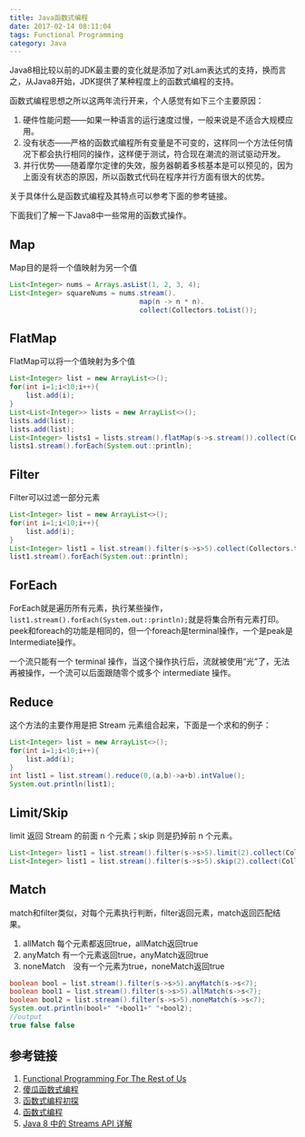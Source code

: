 ```yaml
---
title: Java函数式编程
date: 2017-02-14 08:11:04
tags: Functional Programming
category: Java
---
```


Java8相比较以前的JDK最主要的变化就是添加了对Lam表达式的支持，换而言之，从Java8开始，JDK提供了某种程度上的函数式编程的支持。

函数式编程思想之所以这两年流行开来，个人感觉有如下三个主要原因：
1. 硬件性能问题——如果一种语言的运行速度过慢，一般来说是不适合大规模应用。
2. 没有状态——严格的函数式编程所有变量是不可变的，这样同一个方法任何情况下都会执行相同的操作，这样便于测试，符合现在潮流的测试驱动开发。
3. 并行优势——随着摩尔定律的失效，服务器朝着多核基本是可以预见的，因为上面没有状态的原因，所以函数式代码在程序并行方面有很大的优势。

关于具体什么是函数式编程及其特点可以参考下面的参考链接。

下面我们了解一下Java8中一些常用的函数式操作。

<!--more-->

## Map
Map目的是将一个值映射为另一个值
```java 
List<Integer> nums = Arrays.asList(1, 2, 3, 4);
List<Integer> squareNums = nums.stream().
                                map(n -> n * n).
                                collect(Collectors.toList());
```

## FlatMap
 FlatMap可以将一个值映射为多个值
 ```java 
 List<Integer> list = new ArrayList<>();
 for(int i=1;i<10;i++){
     list.add(i);
 }
 List<List<Integer>> lists = new ArrayList<>();
 lists.add(list);
 lists.add(list);
 List<Integer> lists1 = lists.stream().flatMap(s->s.stream()).collect(Collectors.toList());
 lists1.stream().forEach(System.out::println);
 ```

## Filter
Filter可以过滤一部分元素
```java 
List<Integer> list = new ArrayList<>();
for(int i=1;i<10;i++){
    list.add(i);
}
List<Integer> list1 = list.stream().filter(s->s>5).collect(Collectors.toList());
list1.stream().forEach(System.out::println);
```

## ForEach 
ForEach就是遍历所有元素，执行某些操作，`list1.stream().forEach(System.out::println);`就是将集合所有元素打印。peek和foreach的功能是相同的，但一个foreach是terminal操作，一个是peak是Intermediate操作。

一个流只能有一个 terminal 操作，当这个操作执行后，流就被使用“光”了，无法再被操作，一个流可以后面跟随零个或多个 intermediate 操作。

## Reduce
这个方法的主要作用是把 Stream 元素组合起来，下面是一个求和的例子：
```java 
List<Integer> list = new ArrayList<>();
for(int i=1;i<10;i++){
    list.add(i);
}
int list1 = list.stream().reduce(0,(a,b)->a+b).intValue();
System.out.println(list1);
```

## Limit/Skip
limit 返回 Stream 的前面 n 个元素；skip 则是扔掉前 n 个元素。
```java 
List<Integer> list1 = list.stream().filter(s->s>5).limit(2).collect(Collectors.toList());
List<Integer> list1 = list.stream().filter(s->s>5).skip(2).collect(Collectors.toList());
```

## Match
match和filter类似，对每个元素执行判断，filter返回元素，match返回匹配结果。
1. allMatch 每个元素都返回true，allMatch返回true
2. anyMatch 有一个元素返回true，anyMatch返回true
3. noneMatch　没有一个元素为true，noneMatch返回true

```java 
boolean bool = list.stream().filter(s->s>5).anyMatch(s->s<7);
boolean bool1 = list.stream().filter(s->s>5).allMatch(s->s<7);
boolean bool2 = list.stream().filter(s->s>5).noneMatch(s->s<7);
System.out.println(bool+" "+bool1+" "+bool2);
//output 
true false false
```



## 参考链接
1. [Functional Programming For The Rest of Us](http://www.defmacro.org/ramblings/fp.html)
2. [傻瓜函数式编程](https://github.com/justinyhuang/Functional-Programming-For-The-Rest-of-Us-Cn/blob/master/FunctionalProgrammingForTheRestOfUs.cn.md)
3. [函数式编程初探](http://www.ruanyifeng.com/blog/2012/04/functional_programming.html)
4. [函数式编程](http://coolshell.cn/articles/10822.html)
5. [Java 8 中的 Streams API 详解](https://www.ibm.com/developerworks/cn/java/j-lo-java8streamapi/)
